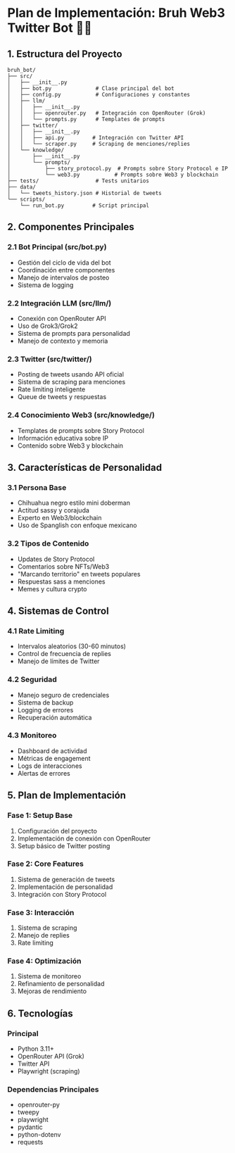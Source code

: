 # Plan de Implementación: Bruh Web3 Twitter Bot 🐕‍🦺

## 1. Estructura del Proyecto

```
bruh_bot/
├── src/
│   ├── __init__.py
│   ├── bot.py              # Clase principal del bot
│   ├── config.py           # Configuraciones y constantes
│   ├── llm/
│   │   ├── __init__.py
│   │   ├── openrouter.py   # Integración con OpenRouter (Grok)
│   │   └── prompts.py      # Templates de prompts
│   ├── twitter/
│   │   ├── __init__.py
│   │   ├── api.py         # Integración con Twitter API
│   │   └── scraper.py     # Scraping de menciones/replies
│   └── knowledge/
│       ├── __init__.py
│       └── prompts/
│           ├── story_protocol.py  # Prompts sobre Story Protocol e IP
│           └── web3.py           # Prompts sobre Web3 y blockchain
├── tests/                  # Tests unitarios
├── data/
│   └── tweets_history.json # Historial de tweets
└── scripts/
    └── run_bot.py         # Script principal
```

## 2. Componentes Principales

### 2.1 Bot Principal (src/bot.py)
- Gestión del ciclo de vida del bot
- Coordinación entre componentes
- Manejo de intervalos de posteo
- Sistema de logging

### 2.2 Integración LLM (src/llm/)
- Conexión con OpenRouter API
- Uso de Grok3/Grok2
- Sistema de prompts para personalidad
- Manejo de contexto y memoria

### 2.3 Twitter (src/twitter/)
- Posting de tweets usando API oficial
- Sistema de scraping para menciones
- Rate limiting inteligente
- Queue de tweets y respuestas

### 2.4 Conocimiento Web3 (src/knowledge/)
- Templates de prompts sobre Story Protocol
- Información educativa sobre IP
- Contenido sobre Web3 y blockchain

## 3. Características de Personalidad

### 3.1 Persona Base
- Chihuahua negro estilo mini doberman
- Actitud sassy y corajuda
- Experto en Web3/blockchain
- Uso de Spanglish con enfoque mexicano

### 3.2 Tipos de Contenido
- Updates de Story Protocol
- Comentarios sobre NFTs/Web3
- "Marcando territorio" en tweets populares
- Respuestas sass a menciones
- Memes y cultura crypto

## 4. Sistemas de Control

### 4.1 Rate Limiting
- Intervalos aleatorios (30-60 minutos)
- Control de frecuencia de replies
- Manejo de límites de Twitter

### 4.2 Seguridad
- Manejo seguro de credenciales
- Sistema de backup
- Logging de errores
- Recuperación automática

### 4.3 Monitoreo
- Dashboard de actividad
- Métricas de engagement
- Logs de interacciones
- Alertas de errores

## 5. Plan de Implementación

### Fase 1: Setup Base
1. Configuración del proyecto
2. Implementación de conexión con OpenRouter
3. Setup básico de Twitter posting

### Fase 2: Core Features
1. Sistema de generación de tweets
2. Implementación de personalidad
3. Integración con Story Protocol

### Fase 3: Interacción
1. Sistema de scraping
2. Manejo de replies
3. Rate limiting

### Fase 4: Optimización
1. Sistema de monitoreo
2. Refinamiento de personalidad
3. Mejoras de rendimiento

## 6. Tecnologías

### Principal
- Python 3.11+
- OpenRouter API (Grok)
- Twitter API
- Playwright (scraping)

### Dependencias Principales
- openrouter-py
- tweepy
- playwright
- pydantic
- python-dotenv
- requests